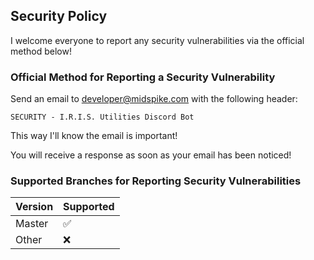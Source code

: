 ## Security Policy
I welcome everyone to report any security vulnerabilities via the official method below!

### Official Method for Reporting a Security Vulnerability
Send an email to [developer@midspike.com](mailto:developer@midspike.com) with the following header:
```
SECURITY - I.R.I.S. Utilities Discord Bot
```
This way I'll know the email is important!

You will receive a response as soon as your email has been noticed!

### Supported Branches for Reporting Security Vulnerabilities
| Version | Supported          |
| ------- | ------------------ |
| Master  | :white_check_mark: |
| Other   | :x:                |
